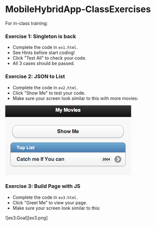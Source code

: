 MobileHybridApp-ClassExercises
==============================

For in-class training:

### Exercise 1: Singleton is back
* Complete the code in `ex1.html`.
* See Hints before start coding!
* Click "Test All" to check your code.
* All 3 cases should be passed.  

### Exercise 2: JSON to List
* Complete the code in `ex2.html`.
* Click "Show Me" to test your code.
* Make sure your screen look similar to this with more movies:  

![ex2.Goal](ex2.png)  

### Exercise 3: Build Page with JS
* Complete the code in `ex3.html`.
* Click "Greet Me" to view your page.
* Make sure your screen look similar to this:  

![ex3.Goal][ex3.png]

